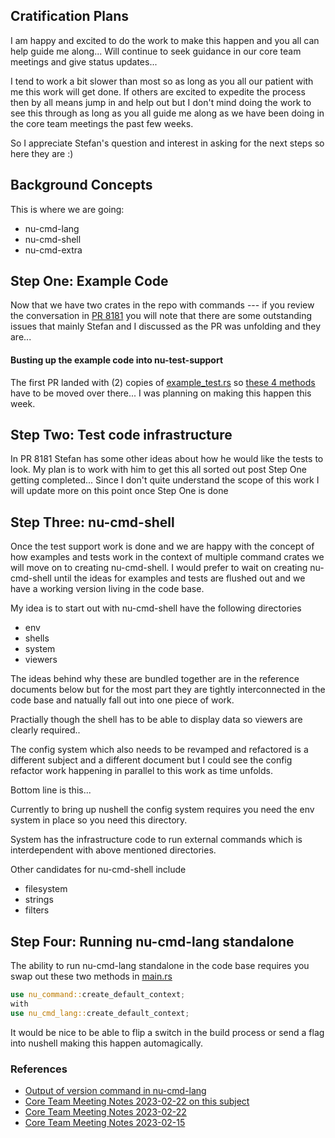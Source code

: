 
## Cratification Plans

I am happy and excited to do the work to make this happen and you all
can help guide me along... Will continue to seek guidance in our core
team meetings and give status updates...

I tend to work a bit slower than most so as long as you all our patient
with me this work will get done.  If others are excited to expedite the
process then by all means jump in and help out but I don't mind doing
the work to see this through as long as you all guide me along as we
have been doing in the core team meetings the past few weeks.

So I appreciate Stefan's question and interest in asking for the next
steps so here they are :)

## Background Concepts

This is where we are going:

* nu-cmd-lang
* nu-cmd-shell
* nu-cmd-extra

## Step One: Example Code

Now that we have two crates in the repo with commands --- if you review
the conversation in [PR 8181](https://github.com/nushell/nushell/pull/8181)
you will note that there are some outstanding issues that mainly Stefan
and I discussed as the PR was unfolding and they are...

#### Busting up the example code into nu-test-support

The first PR landed with (2) copies of
[example_test.rs](https://github.com/nushell/nushell/blob/main/crates/nu-cmd-lang/src/example_test.rs) so
[these 4 methods](https://github.com/stormasm/nutmp/blob/main/code/example_test_support.rs) have to be moved over there...  I was planning on making this happen this week.

## Step Two: Test code infrastructure

In PR 8181 Stefan  has some other ideas about how he would like the tests to look.  My plan is to work with him to get this all sorted out post Step One
getting completed...  Since I don't quite understand the scope of this work
I will update more on this point once Step One is done

## Step Three: nu-cmd-shell

Once the test support work is done and we are happy with the concept of how
examples and tests work in the context of multiple command crates we will move
on to creating nu-cmd-shell.  I would prefer to wait on creating nu-cmd-shell
until the ideas for examples and tests are flushed out and we have a working
version living in the code base.

My idea is to start out with nu-cmd-shell have the following directories

* env
* shells
* system
* viewers

The ideas behind why these are bundled together are in the reference documents
below but for the most part they are tightly interconnected in the code base and
natually fall out into one piece of work.

Practially though the shell has to be able to display data so viewers are clearly required..

The config system which also needs to be revamped and refactored is a different
subject and a different document but I could see the config refactor work happening in parallel to this work as time unfolds.  

Bottom line is this...

Currently to bring up nushell the config system requires you need the env system in place so you need this directory.

System has the infrastructure code to run external commands which is interdependent with above mentioned directories.

Other candidates for nu-cmd-shell include

* filesystem
* strings
* filters

## Step Four: Running nu-cmd-lang standalone

The ability to run nu-cmd-lang standalone in the code base requires
you swap out these two methods in [main.rs](https://github.com/nushell/nushell/blob/main/src/main.rs)

```rust
use nu_command::create_default_context;
with
use nu_cmd_lang::create_default_context;
```

It would be nice to be able to flip a switch in the build process or send
a flag into nushell making this happen automagically.

### References

* [Output of version command in nu-cmd-lang](https://github.com/stormasm/nunotes/blob/main/nu-cmd-lang-view.md)
* [Core Team Meeting Notes 2023-02-22 on this subject](https://github.com/stormasm/nunotes/blob/main/nu-cmd-lang.md)
* [Core Team Meeting Notes 2023-02-22](https://hackmd.io/inSnmcirTfO7oTg8hTljwQ)
* [Core Team Meeting Notes 2023-02-15](https://hackmd.io/YeL2nzIUS1ChdcsxUx-T1A)

